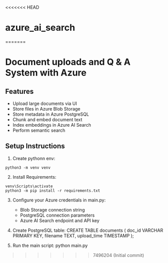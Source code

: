 <<<<<<< HEAD
# azure_ai_search
=======
# Document uploads and Q & A System with Azure

## Features
- Upload large documents via UI
- Store files in Azure Blob Storage
- Store metadata in Azure PostgreSQL
- Chunk and embed document text
- Index embeddings in Azure AI Search
- Perform semantic search

## Setup Instructions
1. Create pythonn env: 
```
python3 -m venv venv
```
2. Install Requirements:
```
venv\Scripts\activate
python3 -m pip install -r requirements.txt
```
3. Configure your Azure credentials in main.py:
   - Blob Storage connection string
   - PostgreSQL connection parameters
   - Azure AI Search endpoint and API key

4. Create PostgreSQL table:
   CREATE TABLE documents (
       doc_id VARCHAR PRIMARY KEY,
       filename TEXT,
       upload_time TIMESTAMP
   );

4. Run the main script:
   python main.py


>>>>>>> 7496204 (Initial commit)
